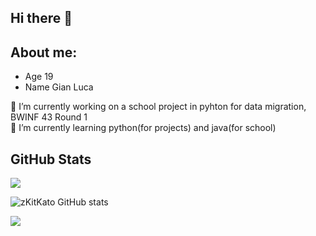 ## Hi there 👋

## About me:
- Age 19
- Name Gian Luca


 🔭 I’m currently working on a school project in pyhton for data migration, BWINF 43 Round 1 <br/>
 🌱 I’m currently learning python(for projects) and java(for school)


## GitHub Stats

![](https://github-readme-streak-stats.herokuapp.com/?user=zkitkato&theme=tokyonight&hide_border=false)<br/>

![zKitKato GitHub stats](https://github-readme-stats.vercel.app/api?username=zkitkato&show_icons=true&theme=dark)<br/>

![](https://github-readme-stats.vercel.app/api/top-langs/?username=zkitkato&theme=tokyonight&layout=compact&hide_border=false&include_all_commits=true&countprivate=true)

<!--
**zKitKato/zKitKato** is a ✨ _special_ ✨ repository because its `README.md` (this file) appears on your GitHub profile.

Here are some ideas to get you started:

- 🔭 I’m currently working on ...
- 🌱 I’m currently learning ...
- 👯 I’m looking to collaborate on ...
- 🤔 I’m looking for help with ...
- 💬 Ask me about ...
- 📫 How to reach me: ...
- 😄 Pronouns: ...
- ⚡ Fun fact: ...
-->
